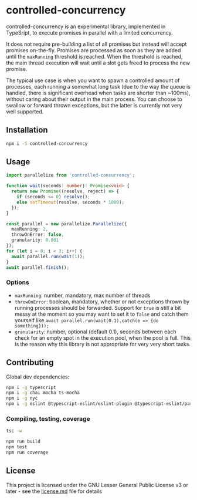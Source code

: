 # controlled-concurrency

controlled-concurrency is an experimental library, implemented in TypeSript, to execute promises in parallel with a limited concurrency.

It does not require pre-building a list of all promises but instead will accept promises on-the-fly. Promises are processed as soon as they are added until the `maxRunning` threshold is reached. When the threshold is reached, the main thread execution will wait until a slot gets freed to process the new promise.

The typical use case is when you want to spawn a controlled amount of processes, each running a somewhat long task (due to the way the queue is handled, there is significant overhead when tasks are shorter than ~100ms), without caring about their output in the main process. You can choose to swallow or forward thrown exceptions, but the latter is currently not very well supported.

## Installation

```bash
npm i -S controlled-concurrency
```

## Usage

```typescript
import parallelize from 'controlled-concurrency';

function wait(seconds: number): Promise<void> {
  return new Promise((resolve, reject) => {
    if (seconds <= 0) resolve();
    else setTimeout(resolve, seconds * 1000);
  });
}

const parallel = new parallelize.Parallelize({
  maxRunning: 2,
  throwOnError: false,
  granularity: 0.001
});
for (let i = 0; i < 3; i++) {
  await parallel.run(wait(1));
}
await parallel.finish();
```

### Options

- `maxRunning`: number, mandatory, max number of threads
- `throwOnError`: boolean, mandatory, whether or not exceptions thrown by running processes should be forwarded. Support for `true` is still a bit messy at the moment so you may want to set it to `false` and catch them yourself like `await parallel.run(wait(0.1).catch(e => {do something}));`
- `granularity`: number, optional (default 0.1), seconds between each check for an empty spot in the execution pool, when the pool is full. This is the reason why this library is not appropriate for very very short tasks.


## Contributing

Global dev dependencies:
```bash
npm i -g typescript
npm i -g chai mocha ts-mocha
npm i -g nyc
npm i -g eslint @typescript-eslint/eslint-plugin @typescript-eslint/parser
```

### Compiling, testing, coverage

```bash
tsc -w
```

```bash
npm run build
npm test
npm run coverage
```

## License

This project is licensed under the GNU Lesser General Public License v3 or later - see the [license.md](license.md) file for details
